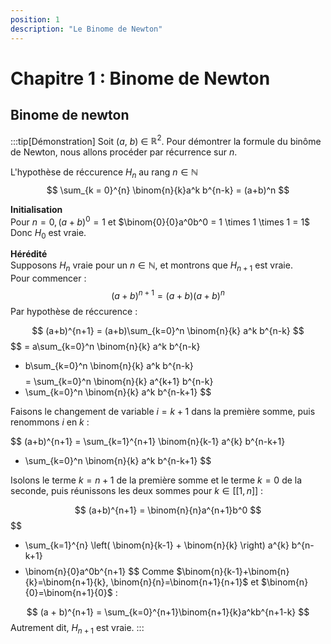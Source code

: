 ```yaml
---
position: 1
description: "Le Binome de Newton"
---
```


# Chapitre 1 : Binome de Newton

## Binome de newton
:::tip[Démonstration]
Soit ($a$, $b$) $\in$ $\mathbb{R}^2$. Pour démontrer la formule du binôme de Newton, nous allons procéder par récurrence sur $n$.

L'hypothèse de réccurence $H_n$ au rang $n \in \mathbb{N}$
$$
\sum_{k = 0}^{n} \binom{n}{k}a^k b^{n-k} = (a+b)^n
$$

**Initialisation** <br/>
Pour $n = 0, (a+b)^0 = 1$ et $\binom{0}{0}a^0b^0 = 1 \times 1 \times 1 = 1$ <br/>
Donc $H_0$ est vraie.

**Hérédité** <br/>
Supposons $H_n$ vraie pour un $n \in \mathbb{N}$, et montrons que $H_{n+1}$ est vraie.<br/>
Pour commencer :
$$
(a+b)^{n+1} = (a+b)(a+b)^n
$$
Par hypothèse de réccurence :

$$
(a+b)^{n+1} = (a+b)\sum_{k=0}^n \binom{n}{k} a^k b^{n-k}
$$
$$
 = a\sum_{k=0}^n \binom{n}{k} a^k b^{n-k}
 + b\sum_{k=0}^n \binom{n}{k} a^k b^{n-k} 
$$
$$
 = \sum_{k=0}^n \binom{n}{k} a^{k+1} b^{n-k}
 + \sum_{k=0}^n \binom{n}{k} a^k b^{n-k+1} 
$$

Faisons le changement de variable $i=k+1$ dans la première somme, puis renommons $i$ en $k$ :

$$
(a+b)^{n+1} = \sum_{k=1}^{n+1} \binom{n}{k-1} a^{k} b^{n-k+1} 
+ \sum_{k=0}^n \binom{n}{k} a^k b^{n-k+1}
$$

Isolons le terme $k=n+1$ de la première somme et le terme $k=0$ de la seconde, puis réunissons les deux sommes pour $k \in [[1,n ]]$ :

$$
(a+b)^{n+1} = \binom{n}{n}a^{n+1}b^0
$$
$$
+ \sum_{k=1}^{n} \left( \binom{n}{k-1} + \binom{n}{k} \right) a^{k} b^{n-k+1}
$$
$$
+ \binom{n}{0}a^0b^{n+1} 
$$
Comme $\binom{n}{k-1}+\binom{n}{k}=\binom{n+1}{k}, \binom{n}{n}=\binom{n+1}{n+1}$ et $\binom{n}{0}=\binom{n+1}{0}$ :

$$
(a + b)^{n+1} = \sum_{k=0}^{n+1}\binom{n+1}{k}a^kb^{n+1-k}
$$
Autrement dit, $H_{n+1}$ est vraie. 
:::